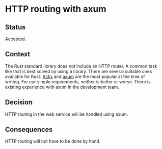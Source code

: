 # HTTP routing with axum

## Status

Accepted.

## Context

The Rust standard library does not include an HTTP router.
A common task like that is best solved by using a library.
There are several suitable ones available for Rust.
[Actix] and [axum] are the most popular at the time of writing.
For our simple requirements, neither is better or worse.
There is existing experience with axum in the development team.

## Decision

HTTP routing in the web service will be handled using axum.

## Consequences

HTTP routing will not have to be done by hand.

[Actix]: https://docs.rs/actix/latest/actix/
[axum]: https://docs.rs/axum/latest/axum/

